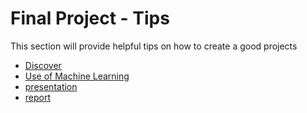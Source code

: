 # <i class="fas fa-layer-group fa-fw"></i> Final Project - Tips

This section will provide helpful tips on how to create a good projects

- [Discover](discovery.md)
- [Use of Machine Learning](ML.md)
- [presentation](presentation.md)
- [report](report.md)